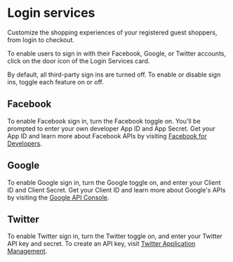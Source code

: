 # Login services

Customize the shopping experiences of your registered guest shoppers, from login to checkout.

To enable users to sign in with their Facebook, Google, or Twitter accounts, click on the door icon of the Login Services card.

By default, all third-party sign ins are turned off. To enable or disable sign ins,  toggle each feature on or off.


## Facebook

To enable Facebook sign in, turn the Facebook toggle on. You'll be prompted to enter your own developer App ID and App Secret. Get your App ID and learn more about Facebook APIs by visiting [Facebook for Developers](https://developers.facebook.com/apps).

## Google

To enable Google sign in, turn the Google toggle on, and enter your Client ID and Client Secret. Get your Client ID and learn more about Google's APIs by visiting the [Google API Console](https://console.developers.google.com/projectselector/apis/library?pli=1).

## Twitter

To enable Twitter sign in, turn the Twitter toggle on, and enter your Twitter API key and secret. To create an API key, visit [Twitter Application Management](https://apps.twitter.com/).
